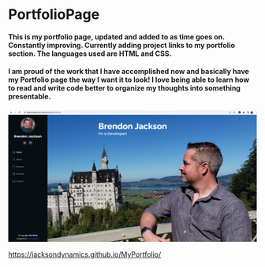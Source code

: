 # PortfolioPage

#### This is my portfolio page, updated and added to as time goes on. Constantly improving. Currently adding project links to my portfolio section. The languages used are HTML and CSS.
 
#### I am proud of the work that I have accomplished now and basically have my Portfolio page the way I want it to look! I love being able to learn how to read and write code better to organize my thoughts into something presentable.

<img src="ScreenShot.png" width="700px" />


https://jacksondynamics.github.io/MyPortfolio/
